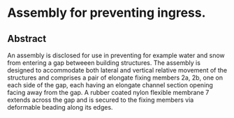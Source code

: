 # Assembly for preventing ingress.

## Abstract
An assembly is disclosed for use in preventing for example water and snow from entering a gap betweeen building structures. The assembly is designed to accommodate both lateral and vertical relative movement of the structures and comprises a pair of elongate fixing members 2a, 2b, one on each side of the gap, each having an elongate channel section opening facing away from the gap. A rubber coated nylon flexible membrane 7 extends across the gap and is secured to the fixing members via deformable beading along its edges.